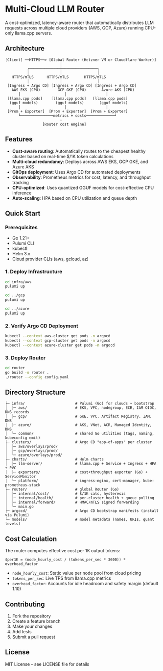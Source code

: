 # Multi-Cloud LLM Router

A cost-optimized, latency-aware router that automatically distributes LLM requests across multiple cloud providers (AWS, GCP, Azure) running CPU-only llama.cpp servers.

## Architecture

```
[Client] ──HTTPS──> [Global Router (Hetzner VM or Cloudflare Worker)]
                         │
          ┌──────────────┼────────────────┐
          │              │                │
   HTTPS/mTLS      HTTPS/mTLS       HTTPS/mTLS
          │              │                │
 [Ingress + Argo CD] [Ingress + Argo CD] [Ingress + Argo CD]
   AWS EKS (CPU)        GCP GKE (CPU)       Azure AKS (CPU)
      │                    │                  │
 [llama.cpp pods]    [llama.cpp pods]   [llama.cpp pods]
  (gguf models)        (gguf models)       (gguf models)
      │                    │                  │
 [Prom + Exporter]  [Prom + Exporter]  [Prom + Exporter]
      └───────────────metrics + costs─────────────┘
                         ↓
                 [Router cost engine]
```

## Features

- **Cost-aware routing**: Automatically routes to the cheapest healthy cluster based on real-time $/1K token calculations
- **Multi-cloud redundancy**: Deploys across AWS EKS, GCP GKE, and Azure AKS
- **GitOps deployment**: Uses Argo CD for automated deployments
- **Observability**: Prometheus metrics for cost, latency, and throughput tracking
- **CPU-optimized**: Uses quantized GGUF models for cost-effective CPU inference
- **Auto-scaling**: HPA based on CPU utilization and queue depth

## Quick Start

### Prerequisites

- Go 1.21+
- Pulumi CLI
- kubectl
- Helm 3.x
- Cloud provider CLIs (aws, gcloud, az)

### 1. Deploy Infrastructure

```bash
cd infra/aws
pulumi up

cd ../gcp  
pulumi up

cd ../azure
pulumi up
```

### 2. Verify Argo CD Deployment

```bash
kubectl --context aws-cluster get pods -n argocd
kubectl --context gcp-cluster get pods -n argocd  
kubectl --context azure-cluster get pods -n argocd
```

### 3. Deploy Router

```bash
cd router
go build -o router .
./router --config config.yaml
```

## Directory Structure

```
├─ infra/                       # Pulumi (Go) for clouds + bootstrap
│  ├─ aws/                      # EKS, VPC, nodegroup, ECR, IAM OIDC, DNS records
│  ├─ gcp/                      # GKE, VPC, Artifact Registry, IAM, DNS
│  ├─ azure/                    # AKS, VNet, ACR, Managed Identity, DNS
│  └─ common/                   # shared Go utilities (tags, naming, kubeconfig emit)
├─ clusters/                    # Argo CD "app-of-apps" per cluster
│  ├─ aws/overlays/prod/
│  ├─ gcp/overlays/prod/
│  └─ azure/overlays/prod/
├─ charts/                      # Helm charts
│  ├─ llm-server/               # llama.cpp + Service + Ingress + HPA + PVC
│  ├─ exporters/                # cost+throughput exporter (Go) + ServiceMonitor
│  └─ platform/                 # ingress-nginx, cert-manager, kube-prometheus-stack
├─ router/                      # global Router (Go)
│  ├─ internal/cost/            # $/1K calc, hysteresis
│  ├─ internal/health/          # per-cluster health + queue polling
│  ├─ internal/forward/         # HMAC/mTLS signed forwarding
│  └─ main.go
├─ argocd/                      # Argo CD bootstrap manifests (install via Pulumi)
└─ models/                      # model metadata (names, URIs, quant levels)
```

## Cost Calculation

The router computes effective cost per 1K output tokens:

```
$per1K = (node_hourly_cost / (tokens_per_sec * 3600)) * overhead_factor
```

- `node_hourly_cost`: Static value per node pool from cloud pricing
- `tokens_per_sec`: Live TPS from llama.cpp metrics
- `overhead_factor`: Accounts for idle headroom and safety margin (default 1.10)

## Contributing

1. Fork the repository
2. Create a feature branch
3. Make your changes
4. Add tests
5. Submit a pull request

## License

MIT License - see LICENSE file for details
